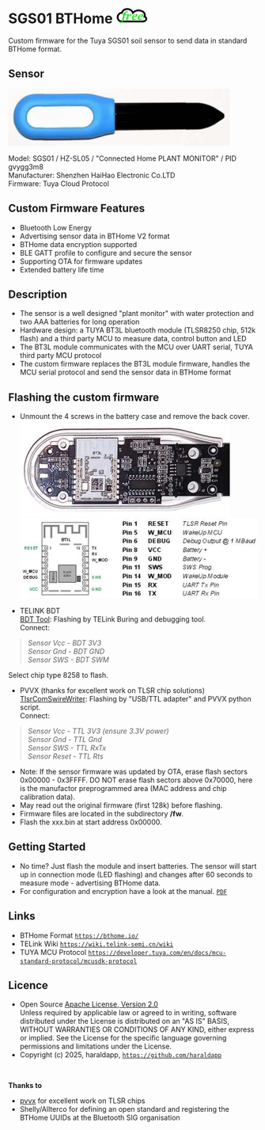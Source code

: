 # SGS01 BTHome  ![](wiki/cloudfree-64x32.jpg)
Custom firmware for the Tuya SGS01 soil sensor to send data in standard BTHome format.   



## Sensor

 ![](wiki/sgs01.jpg)

 Model: SGS01 / HZ-SL05 / "Connected Home PLANT MONITOR" / PID gvygg3m8   
 Manufacturer: Shenzhen HaiHao Electronic Co.LTD    
 Firmware: Tuya Cloud Protocol   


##  Custom Firmware Features

- Bluetooth Low Energy
- Advertising sensor data in BTHome V2 format
- BTHome data encryption supported
- BLE GATT profile to configure and secure the sensor
- Supporting OTA for firmware updates
- Extended battery life time

## Description

- The sensor is a well designed "plant monitor" with water protection and two AAA batteries for long operation
- Hardware design: a TUYA BT3L bluetooth module (TLSR8250 chip, 512k flash) and a third party MCU to measure data, control button and LED
- The BT3L module communicates with the MCU over UART serial, TUYA third party MCU protocol
- The custom firmware replaces the BT3L module firmware, handles the MCU serial protocol and send the sensor data in BTHome format

## Flashing the custom firmware   

- Unmount the 4 screws in the battery case and remove the back cover.
  ![](wiki/sgs01-back.jpg)
  ![](wiki/bt3l.jpg)

- TELINK BDT    
  [BDT Tool](https://wiki.telink-semi.cn/wiki/IDE-and-Tools/Burning-and-Debugging-Tools-for-all-Series/ ""): Flashing by TELink Buring and debugging tool.   
  Connect:    
>   *Sensor Vcc - BDT 3V3*   
    *Sensor Gnd - BDT GND*   
    *Sensor SWS - BDT SWM*   
  
  Select chip type 8258 to flash.  
- PVVX (thanks for excellent work on TLSR chip solutions)  
  [TlsrComSwireWriter](https://github.com/pvvx/TlsrComSwireWriter ""):
  Flashing by "USB/TTL adapter" and PVVX python script.   
  Connect:   
>    *Sensor Vcc - TTL 3V3 (ensure 3.3V power)*   
    *Sensor Gnd - TTL Gnd*   
    *Sensor SWS - TTL RxTx*   
    *Sensor Reset - TTL Rts*   

- Note: If the sensor firmware was updated by OTA, erase flash sectors 0x00000 - 0x3FFFF. DO NOT erase flash sectors above 0x70000, here is the manufactor preprogrammed area (MAC address and chip calibration data).    
- May read out the original firmware (first 128k) before flashing.
- Firmware files are located in the subdirectory **/fw**.
- Flash the xxx.bin at start address 0x00000.    

## Getting Started    

- No time? Just flash the module and insert batteries. The sensor will start up in connection mode (LED flashing) and changes after 60 seconds to measure mode - advertising BTHome data.   
- For configuration and encryption have a look at the manual. [```PDF```](wiki/sgs01-manual.pdf)    

## Links    

- BTHome Format [```https://bthome.io/```](https://bthome.io/)    
- TELink Wiki [```https://wiki.telink-semi.cn/wiki```](https://wiki.telink-semi.cn/wiki)    
- TUYA MCU Protocol [```https://developer.tuya.com/en/docs/mcu-standard-protocol/mcusdk-protocol```](https://developer.tuya.com/en/docs/mcu-standard-protocol/mcusdk-protocol)    

## Licence
- Open Source [Apache License, Version 2.0](http://www.apache.org/licenses/LICENSE-2.0)  
Unless required by applicable law or agreed to in writing, software
distributed under the License is distributed on an "AS IS" BASIS,
WITHOUT WARRANTIES OR CONDITIONS OF ANY KIND, either express or implied.
See the License for the specific language governing permissions and
limitations under the License.
- Copyright (c) 2025, haraldapp, [```https://github.com/haraldapp```](https://github.com/haraldapp)
  
<br>
  
**Thanks to**
+ [pvvx](https://github.com/pvvx) for excellent work on TLSR chips
+ Shelly/Allterco for defining an open standard and registering the BTHome UUIDs at the Bluetooth SIG organisation


